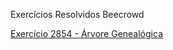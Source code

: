 Exercícios Resolvidos Beecrowd

[Exercício 2854 - Árvore Genealógica](https://www.beecrowd.com.br/judge/pt/problems/view/2854)
